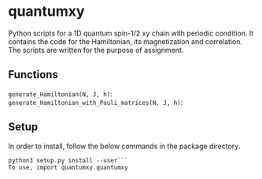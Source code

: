 # quantumxy

Python scripts for a 1D quantum spin-1/2 xy chain with periodic condition.
It contains the code for the Hamiltonian, its magnetization and correlation.
The scripts are written for the purpose of assignment.

## Functions
```generate_Hamiltonian(N, J, h)```: 
```generate_Hamiltonian_with_Pauli_matrices(N, J, h)```: 

## Setup
In order to install, follow the below commands in the package directory.
```python3 setup.py build
python3 setup.py install --user```
To use, import quantumxy.quantumxy
